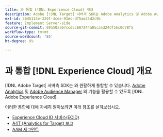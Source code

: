 ```yaml
---
title: 과 통합 [!DNL Experience Cloud] 개요
description: Adobe [!DNL Target] 서버측 SDK는 Adobe Analytics 및 Adobe Audience Manager과의 원활한 통합을 지원하므로 Adobe Experience Cloud의 강력한 기능을 활용할 수 있습니다.
exl-id: 3645114e-320f-4cee-93ec-d75ae25d2c9b
feature: Implement Server-side
source-git-commit: 09a50aa67ccd5c687244a85caad24df56c0d78f5
workflow-type: tm+mt
source-wordcount: '85'
ht-degree: 9%

---
```


# 과 통합 [!DNL Experience Cloud] 개요

[!DNL Adobe Target] 서버측 SDK는 와 원활하게 통합할 수 있습니다. [Adobe Analytics](https://business.adobe.com/products/analytics/adobe-analytics.html) 및 [Adobe Audience Manager](https://business.adobe.com/products/audience-manager/adobe-audience-manager.html) 의 기능을 활용할 수 있도록 [!DNL Adobe Experience Cloud].

이러한 통합에 대해 자세히 알아보려면 아래 참조를 살펴보십시오.

* [Experience Cloud ID 서비스(ECID)](ecid.md)
* [A4T (Analytics for Target) 보고](a4t-reporting.md)
* [AAM 세그먼트](aam-segments.md)
